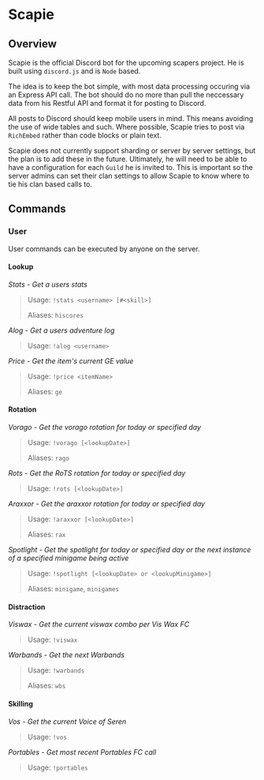 # Scapie

## Overview

Scapie is the official Discord bot for the upcoming scapers project. He is built using `discord.js` and is `Node` based.

The idea is to keep the bot simple, with most data processing occuring via an Express API call. The bot should do no more than
pull the neccessary data from his Restful API and format it for posting to Discord.

All posts to Discord should keep mobile users in mind. This means avoiding the use of wide tables and such. Where possible, Scapie
tries to post via `RichEmbed` rather than code blocks or plain text.

Scapie does not currently support sharding or server by server settings, but the plan is to add these in the future. Ultimately, he will
need to be able to have a configuration for each `Guild` he is invited to. This is important so the server admins can set their clan settings
to allow Scapie to know where to tie his clan based calls to.

## Commands

### User

User commands can be executed by anyone on the server.

#### Lookup

*Stats - Get a users stats*

>Usage:   `!stats <username> [#<skill>]`
>
>Aliases: `hiscores`


*Alog - Get a users adventure log*

>Usage:   `!alog <username>`

*Price - Get the item's current GE value*

>Usage:   `!price <itemName>`
>
>Aliases: `ge`

#### Rotation

*Vorago - Get the vorago rotation for today or specified day*

>Usage:   `!vorago [<lookupDate>]`
>
>Aliases: `rago`

*Rots - Get the RoTS rotation for today or specified day*

>Usage:   `!rots [<lookupDate>]`

*Araxxor - Get the araxxor rotation for today or specified day*

>Usage:   `!araxxor [<lookupDate>]`
>
>Aliases: `rax`

*Spotlight - Get the spotlight for today or specified day or the next instance of a specified minigame being active*

>Usage:   `!spotlight [<lookupDate> or <lookupMinigame>]`
>
>Aliases: `minigame`, `minigames`


#### Distraction

*Viswax - Get the current viswax combo per Vis Wax FC*

>Usage:   `!viswax`

*Warbands - Get the next Warbands*

>Usage:   `!warbands`
>
>Aliases: `wbs`


#### Skilling

*Vos - Get the current Voice of Seren*

>Usage:   `!vos`

*Portables - Get most recent Portables FC call*

>Usage:   `!portables`
